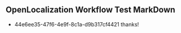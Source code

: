 ## OpenLocalization Workflow Test MarkDown
* 44e6ee35-47f6-4e9f-8c1a-d9b317cf4421 thanks!

<!--HONumber=Jul16_HO5-->


